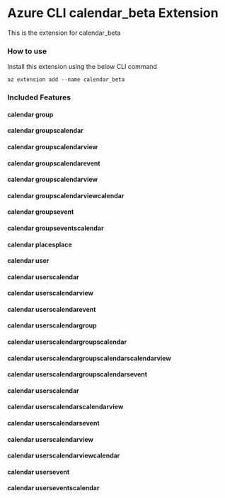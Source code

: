 # Azure CLI calendar_beta Extension #
This is the extension for calendar_beta

### How to use ###
Install this extension using the below CLI command
```
az extension add --name calendar_beta
```

### Included Features ###
#### calendar group ####
#### calendar groupscalendar ####
#### calendar groupscalendarview ####
#### calendar groupscalendarevent ####
#### calendar groupscalendarview ####
#### calendar groupscalendarviewcalendar ####
#### calendar groupsevent ####
#### calendar groupseventscalendar ####
#### calendar placesplace ####
#### calendar user ####
#### calendar userscalendar ####
#### calendar userscalendarview ####
#### calendar userscalendarevent ####
#### calendar userscalendargroup ####
#### calendar userscalendargroupscalendar ####
#### calendar userscalendargroupscalendarscalendarview ####
#### calendar userscalendargroupscalendarsevent ####
#### calendar userscalendar ####
#### calendar userscalendarscalendarview ####
#### calendar userscalendarsevent ####
#### calendar userscalendarview ####
#### calendar userscalendarviewcalendar ####
#### calendar usersevent ####
#### calendar userseventscalendar ####